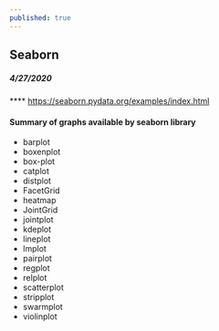 ```yaml
---
published: true
---
```

## Seaborn

##### 4/27/2020
**** https://seaborn.pydata.org/examples/index.html

#### Summary of graphs available by seaborn library

- barplot
- boxenplot
- box-plot
- catplot
- distplot
- FacetGrid
- heatmap
- JointGrid
- jointplot
- kdeplot
- lineplot
- lmplot
- pairplot
- regplot
- relplot
- scatterplot
- stripplot
- swarmplot
- violinplot
